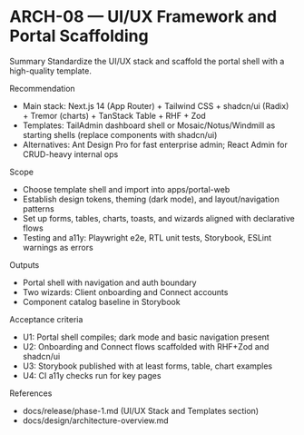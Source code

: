 # ARCH-08 — UI/UX Framework and Portal Scaffolding

Summary
Standardize the UI/UX stack and scaffold the portal shell with a high-quality template.

Recommendation
- Main stack: Next.js 14 (App Router) + Tailwind CSS + shadcn/ui (Radix) + Tremor (charts) + TanStack Table + RHF + Zod
- Templates: TailAdmin dashboard shell or Mosaic/Notus/Windmill as starting shells (replace components with shadcn/ui)
- Alternatives: Ant Design Pro for fast enterprise admin; React Admin for CRUD-heavy internal ops

Scope
- Choose template shell and import into apps/portal-web
- Establish design tokens, theming (dark mode), and layout/navigation patterns
- Set up forms, tables, charts, toasts, and wizards aligned with declarative flows
- Testing and a11y: Playwright e2e, RTL unit tests, Storybook, ESLint warnings as errors

Outputs
- Portal shell with navigation and auth boundary
- Two wizards: Client onboarding and Connect accounts
- Component catalog baseline in Storybook

Acceptance criteria
- U1: Portal shell compiles; dark mode and basic navigation present
- U2: Onboarding and Connect flows scaffolded with RHF+Zod and shadcn/ui
- U3: Storybook published with at least forms, table, chart examples
- U4: CI a11y checks run for key pages

References
- docs/release/phase-1.md (UI/UX Stack and Templates section)
- docs/design/architecture-overview.md
